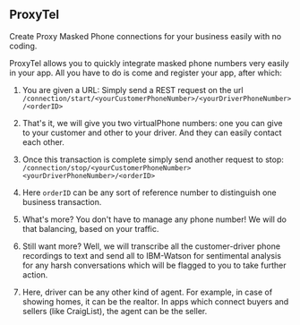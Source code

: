 ## ProxyTel
Create Proxy Masked Phone connections for your business easily with no coding.

ProxyTel allows you to quickly integrate masked phone numbers very easily in your app. All you have to do is come and register your app, after which:

1. You are given a URL: Simply send a REST request on the url `/connection/start/<yourCustomerPhoneNumber>/<yourDriverPhoneNumber>/<orderID>`

2. That's it, we will give you two virtualPhone numbers: one you can give to your customer and other to your driver. And they can easily contact each other.

3. Once this transaction is complete simply send another request to stop: 
`/connection/stop/<yourCustomerPhoneNumber><yourDriverPhoneNumber>/<orderID>` 

4. Here `orderID` can be any sort of reference number to distinguish one business transaction.

5. What's more? You don't have to manage any phone number! We will do that balancing, based on your traffic.

6. Still want more? Well, we will transcribe all the customer-driver phone recordings to text and send all to IBM-Watson for sentimental analysis for any harsh conversations which will be flagged to you to take further action.

7. Here, driver can be any other kind of agent. For example, in case of showing homes, it can be the realtor. In apps which connect buyers and sellers (like CraigList), the agent can be the seller.
